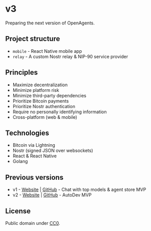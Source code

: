 # v3

Preparing the next version of OpenAgents.

## Project structure
- `mobile` - React Native mobile app
- `relay` - A custom Nostr relay & NIP-90 service provider

## Principles

- Maximize decentralization
- Minimize platform risk
- Minimize third-party dependencies
- Prioritize Bitcoin payments
- Prioritize Nostr authentication
- Require no personally identifying information
- Cross-platform (web & mobile)

## Technologies

- Bitcoin via Lightning
- Nostr (signed JSON over websockets)
- React & React Native
- Golang

## Previous versions

- v1 - [Website](https://chat.openagents.com) | [GitHub](https://github.com/OpenAgentsInc/openagents) - Chat with top models & agent store MVP
- v2 - [Website](https://openagents.com) | [GitHub](https://github.com/openAgentsInc/v2) - AutoDev MVP

## License

Public domain under [CC0](https://github.com/OpenAgentsInc/v3?tab=CC0-1.0-1-ov-file#readme).
